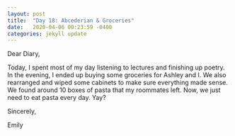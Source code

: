 ```yaml
---
layout: post
title:  "Day 18: Abcederian & Groceries"
date:   2020-04-06 00:23:59 -0400
categories: jekyll update
---
```


Dear Diary,

Today, I spent most of my day listening to lectures and finishing up poetry. In the evening, I ended up buying some groceries for Ashley and I. We also rearranged and wiped some cabinets to make sure everything made sense. We found around 10 boxes of pasta that my roommates left. Now, we just need to eat pasta every day. Yay? 

Sincerely,

Emily